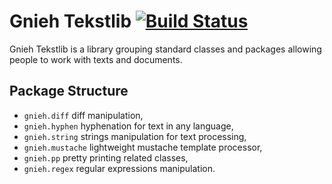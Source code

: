 Gnieh Tekstlib [![Build Status](https://travis-ci.org/gnieh/tekstlib.png)](https://travis-ci.org/gnieh/tekstlib)
==============

Gnieh Tekstlib is a library grouping standard classes and packages allowing people to work with texts and documents.

Package Structure
-----------------

 - `gnieh.diff` diff manipulation,
 - `gnieh.hyphen` hyphenation for text in any language,
 - `gnieh.string` strings manipulation for text processing,
 - `gnieh.mustache` lightweight mustache template processor,
 - `gnieh.pp` pretty printing related classes,
 - `gnieh.regex` regular expressions manipulation.

